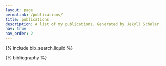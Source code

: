 ```yaml
---
layout: page
permalink: /publications/
title: publications
description: A list of my publications. Generated by Jekyll Scholar.
nav: true
nav_order: 2
---
```


<!-- _pages/publications.md -->

<!-- Bibsearch Feature -->

{% include bib_search.liquid %}

<div class="publications">

{% bibliography %}

</div>
